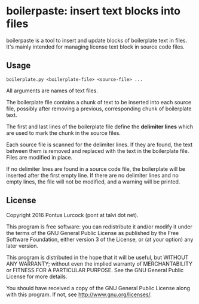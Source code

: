 boilerpaste: insert text blocks into files
==========================================

boilerpaste is a tool to insert and update blocks of boilerplate
text in files. It's mainly intended for managing license text
block in source code files.

Usage
-----

`boilerplate.py <boilerplate-file> <source-file> ...`

All arguments are names of text files.

The boilerplate file contains a chunk of text to be inserted into
each source file, possibly after removing a previous, corresponding
chunk of boilerplate text.

The first and last lines of the boilerplate file define the **delimiter
lines** which are used to mark the chunk in the source files.

Each source file is scanned for the delimiter lines. If they are
found, the text between them is removed and replaced with the text
in the boilerplate file. Files are modified in place.

If no delimiter lines are found in a source code file, the boilerplate
will be inserted after the first empty line. If there are no delimiter
lines and no empty lines, the file will not be modified, and a warning
will be printed.

License
-------

Copyright 2016 Pontus Lurcock (pont at talvi dot net).

This program is free software: you can redistribute it and/or modify
it under the terms of the GNU General Public License as published by
the Free Software Foundation, either version 3 of the License, or
(at your option) any later version.

This program is distributed in the hope that it will be useful, but
WITHOUT ANY WARRANTY; without even the implied warranty of
MERCHANTABILITY or FITNESS FOR A PARTICULAR PURPOSE. See the GNU General
Public License for more details.

You should have received a copy of the GNU General Public License along
with this program. If not, see <http://www.gnu.org/licenses/>.
